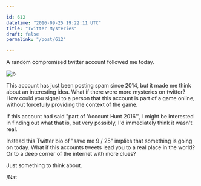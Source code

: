 ```yaml
---

id: 612
datetime: "2016-09-25 19:22:11 UTC"
title: "Twitter Mysteries"
draft: false
permalink: "/post/612"

---
```


A random compromised twitter account followed me today. 

![b](https://natnatnat.imgix.net/2016/Screen%!Shot%!-09-25%!at%!.52%!png)

This account has just been posting spam since 2014, but it made me think about an interesting idea. What if there were more mysteries on twitter? How could you signal to a person that this account is part of a game online, without forcefully providing the context of the game. 

If this account had said "part of 'Account Hunt 2016'", I might be interested in finding out what that is, but very possibly, I'd immediately think it wasn't real.

Instead this Twitter bio of "save me 9 / 25" implies that something is going on today. What if this accounts tweets lead you to a real place in the world? Or to a deep corner of the internet with more clues?

Just something to think about.

/Nat

